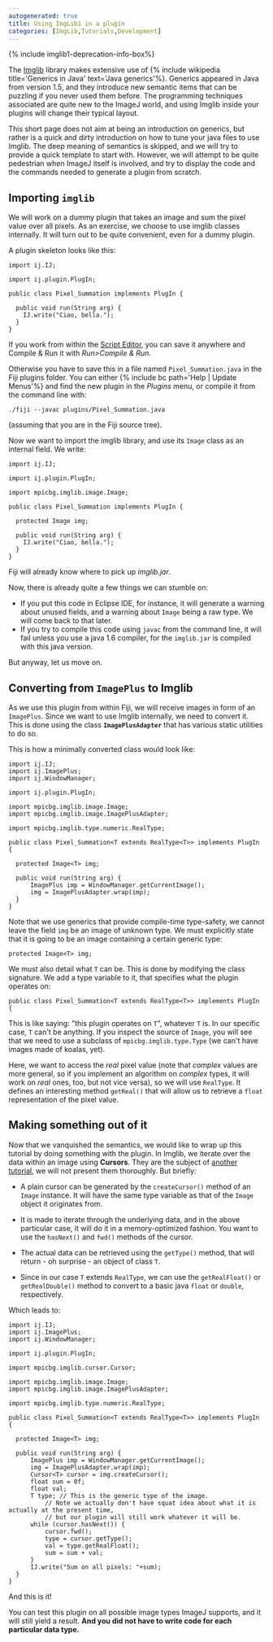 ```yaml
---
autogenerated: true
title: Using ImgLib1 in a plugin
categories: [ImgLib,Tutorials,Development]
---
```


{% include imglib1-deprecation-info-box%}


The [Imglib](/libs/imglib1) library makes extensive use of {% include wikipedia title='Generics in Java' text='Java generics'%}. Generics appeared in Java from version 1.5, and they introduce new semantic items that can be puzzling if you never used them before. The programming techniques associated are quite new to the ImageJ world, and using Imglib inside your plugins will change their typical layout.

This short page does not aim at being an introduction on generics, but rather is a quick and dirty introduction on how to tune your java files to use Imglib. The deep meaning of semantics is skipped, and we will try to provide a quick template to start with. However, we will attempt to be quite pedestrian when ImageJ itself is involved, and try to display the code and the commands needed to generate a plugin from scratch.

## Importing `imglib`

We will work on a dummy plugin that takes an image and sum the pixel value over all pixels. As an exercise, we choose to use imglib classes internally. It will turn out to be quite convenient, even for a dummy plugin.

A plugin skeleton looks like this:

    import ij.IJ;

    import ij.plugin.PlugIn;

    public class Pixel_Summation implements PlugIn {
      
      public void run(String arg) {
        IJ.write("Ciao, bella.");
      }
    } 

If you work from within the [Script Editor](/scripting/script-editor), you can save it anywhere and Compile & Run it with *Run&gt;Compile & Run*.

Otherwise you have to save this in a file named `Pixel_Summation.java` in the Fiji plugins folder. You can either {% include bc path='Help | Update Menus'%} and find the new plugin in the *Plugins* menu, or compile it from the command line with:

    ./fiji --javac plugins/Pixel_Summation.java

(assuming that you are in the Fiji source tree).

Now we want to import the imglib library, and use its `Image` class as an internal field. We write:

    import ij.IJ;

    import ij.plugin.PlugIn;

    import mpicbg.imglib.image.Image;

    public class Pixel_Summation implements PlugIn {
      
      protected Image img;

      public void run(String arg) {
        IJ.write("Ciao, bella.");
      }
    } 

Fiji will already know where to pick up *imglib.jar*.

Now, there is already quite a few things we can stumble on:

-   If you put this code in Eclipse IDE, for instance, it will generate a warning about unused fields, and a warning about `Image` being a raw type. We will come back to that later.
-   If you try to compile this code using `javac` from the command line, it will fail unless you use a java 1.6 compiler, for the `imglib.jar` is compiled with this java version.

But anyway, let us move on.

## Converting from `ImagePlus` to Imglib

As we use this plugin from within Fiji, we will receive images in form of an `ImagePlus`. Since we want to use Imglib internally, we need to convert it. This is done using the class <b>`ImagePlusAdapter`</b> that has various static utilities to do so.

This is how a minimally converted class would look like:

    import ij.IJ;
    import ij.ImagePlus;
    import ij.WindowManager;

    import ij.plugin.PlugIn;

    import mpicbg.imglib.image.Image;
    import mpicbg.imglib.image.ImagePlusAdapter;

    import mpicbg.imglib.type.numeric.RealType;

    public class Pixel_Summation<T extends RealType<T>> implements PlugIn {
      
      protected Image<T> img;

      public void run(String arg) {
          ImagePlus imp = WindowManager.getCurrentImage();
          img = ImagePlusAdapter.wrap(imp);
      }
    }

Note that we use generics that provide compile-time type-safety, we cannot leave the field `img` be an image of unknown type. We must explicitly state that it is going to be an image containing a certain generic type:

    protected Image<T> img;

We must also detail what `T` can be. This is done by modifying the class signature. We add a type variable to it, that specifies what the plugin operates on:

    public class Pixel_Summation<T extends RealType<T>> implements PlugIn {

This is like saying: "this plugin operates on `T`", whatever `T` is. In our specific case, `T` can't be anything. If you inspect the source of `Image`, you will see that we need to use a subclass of `mpicbg.imglib.type.Type` (we can't have images made of koalas, yet).

Here, we want to access the *real* pixel value (note that *complex* values are more general, so if you implement an algorithm on *complex* types, it will work on *real* ones, too, but not vice versa), so we will use `RealType`. It defines an interesting method `getReal()` that will allow us to retrieve a `float` representation of the pixel value.

## Making something out of it

Now that we vanquished the semantics, we would like to wrap up this tutorial by doing something with the plugin. In Imglib, we iterate over the data within an image using <b>Cursors</b>. They are the subject of [another tutorial](/libs/imglib1/iterating-through-pixel-data), we will not present them thoroughly. But briefly:

-   A plain cursor can be generated by the `createCursor()` method of an `Image`<T> instance. It will have the same type variable as that of the `Image` object it originates from.

<!-- -->

-   It is made to iterate through the underlying data, and in the above particular case, it will do it in a memory-optimized fashion. You want to use the `hasNext()` and `fwd()` methods of the cursor.

<!-- -->

-   The actual data can be retrieved using the `getType()` method, that will return - oh surprise - an object of class `T`.

<!-- -->

-   Since in our case `T` extends `RealType`, we can use the `getRealFloat()` or `getRealDouble()` method to convert to a basic java `float` or `double`, respectively.

Which leads to:

    import ij.IJ;
    import ij.ImagePlus;
    import ij.WindowManager;

    import ij.plugin.PlugIn;

    import mpicbg.imglib.cursor.Cursor;

    import mpicbg.imglib.image.Image;
    import mpicbg.imglib.image.ImagePlusAdapter;

    import mpicbg.imglib.type.numeric.RealType;

    public class Pixel_Summation<T extends RealType<T>> implements PlugIn {
      
      protected Image<T> img;

      public void run(String arg) {
          ImagePlus imp = WindowManager.getCurrentImage();
          img = ImagePlusAdapter.wrap(imp);  
          Cursor<T> cursor = img.createCursor();
          float sum = 0f;
          float val;
          T type; // This is the generic type of the image. 
              // Note we actually don't have squat idea about what it is actually at the present time,
              // but our plugin will still work whatever it will be.
          while (cursor.hasNext()) {
              cursor.fwd();
              type = cursor.getType();
              val = type.getRealFloat();
              sum = sum + val;
          }
          IJ.write("Sum on all pixels: "+sum);
      }
    } 

And this is it!

You can test this plugin on all possible image types ImageJ supports, and it will still yield a result. <b>And you did not have to write code for each particular data type.</b>

  
